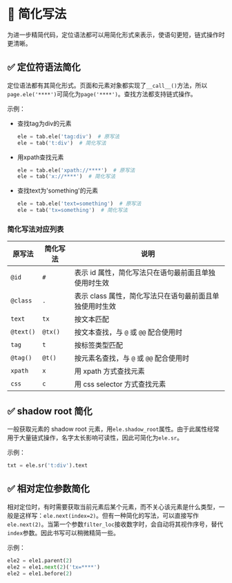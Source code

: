 # 🔦 简化写法

为进一步精简代码，定位语法都可以用简化形式来表示，使语句更短，链式操作时更清晰。

## ✅️ 定位符语法简化

定位语法都有其简化形式。页面和元素对象都实现了`__call__()`方法，所以`page.ele('****')`可简化为`page('****')`。查找方法都支持链式操作。

示例：

* 查找tag为div的元素
  ```python
  ele = tab.ele('tag:div')  # 原写法
  ele = tab('t:div')  # 简化写法
  ```

* 用xpath查找元素
  ```python
  ele = tab.ele('xpath://****')  # 原写法
  ele = tab('x://****')  # 简化写法
  ```

* 查找text为'something'的元素
  ```python
  ele = tab.ele('text=something')  # 原写法
  ele = tab('tx=something')  # 简化写法
  ```

### 简化写法对应列表

| 原写法   | 简化写法 | 说明                                      |
|----------|----------|-------------------------------------------|
| `@id`    | `#`      | 表示 id 属性，简化写法只在语句最前面且单独使用时生效 |
| `@class` | `.`      | 表示 class 属性，简化写法只在语句最前面且单独使用时生效 |
| `text`   | `tx`     | 按文本匹配                                |
| `@text()`| `@tx()`  | 按文本查找，与 `@` 或 `@@` 配合使用时     |
| `tag`    | `t`      | 按标签类型匹配                            |
| `@tag()` | `@t()`   | 按元素名查找，与 `@` 或 `@@` 配合使用时   |
| `xpath`  | `x`      | 用 xpath 方式查找元素                     |
| `css`    | `c`      | 用 css selector 方式查找元素              |

## ✅️ shadow root 简化

一般获取元素的 shadow root 元素，用`ele.shadow_root`属性。由于此属性经常用于大量链式操作，名字太长影响可读性，因此可简化为`ele.sr`。

示例：
```python
txt = ele.sr('t:div').text
```

## ✅️ 相对定位参数简化

相对定位时，有时需要获取当前元素后某个元素，而不关心该元素是什么类型，一般是这样写：`ele.next(index=2)`。但有一种简化的写法，可以直接写作`ele.next(2)`。当第一个参数`filter_loc`接收数字时，会自动将其视作序号，替代`index`参数。因此书写可以稍微精简一些。

示例：
```python
ele2 = ele1.parent(2)
ele2 = ele1.next(2)('tx=****')
ele2 = ele1.before(2)
```
```